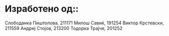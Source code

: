 # Изработено од::
Слободанка Пиштолова, 211171
Милош Савиќ, 191254
Виктор Крстевски, 211559
Андреј Стојов, 213200
Тодорка Трајче, 201252
